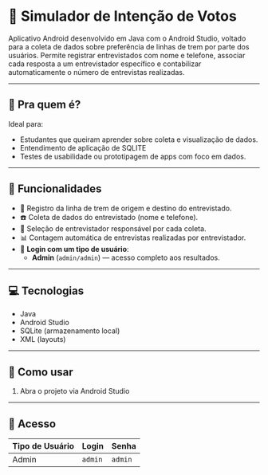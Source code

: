# 🚆 Simulador de Intenção de Votos

Aplicativo Android desenvolvido em Java com o Android Studio, voltado para a coleta de dados sobre preferência de linhas de trem por parte dos usuários. Permite registrar entrevistados com nome e telefone, associar cada resposta a um entrevistador específico e contabilizar automaticamente o número de entrevistas realizadas.

---

## 🎯 Pra quem é?

Ideal para:
- Estudantes que queiram aprender sobre coleta e visualização de dados.
- Entendimento de aplicação de SQLITE
- Testes de usabilidade ou prototipagem de apps com foco em dados.

---

## 🔧 Funcionalidades

- 🚉 Registro da linha de trem de origem e destino do entrevistado.
- ☎️ Coleta de dados do entrevistado (nome e telefone).
- 👥 Seleção de entrevistador responsável por cada coleta.
- 📊 Contagem automática de entrevistas realizadas por entrevistador.
- 👤 **Login com um tipo de usuário**:
  - **Admin** (`admin/admin`) — acesso completo aos resultados.

---

## 💻 Tecnologias

- Java  
- Android Studio
- SQLite (armazenamento local)
- XML (layouts)

---

## 🚀 Como usar

1. Abra o projeto via Android Studio

---

## 🔐 Acesso

| Tipo de Usuário | Login        | Senha         |
|-----------------|--------------|---------------|
| Admin           | `admin`      | `admin`       |
